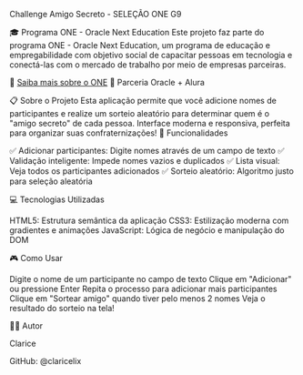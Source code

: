 Challenge Amigo Secreto - SELEÇÃO ONE G9

🎓 Programa ONE - Oracle Next Education
Este projeto faz parte do programa ONE - Oracle Next Education, um programa de educação e empregabilidade com objetivo social de capacitar pessoas em tecnologia e conectá-las com o mercado de trabalho por meio de empresas parceiras.

🔗 [Saiba mais sobre o ONE](https://www.oracle.com/education/oracle-next-education/) 
🤝 Parceria Oracle + Alura

📋 Sobre o Projeto
Esta aplicação permite que você adicione nomes de participantes e realize um sorteio aleatório para determinar quem é o "amigo secreto" de cada pessoa. Interface moderna e responsiva, perfeita para organizar suas confraternizações!
🚀 Funcionalidades

✅ Adicionar participantes: Digite nomes através de um campo de texto
✅ Validação inteligente: Impede nomes vazios e duplicados
✅ Lista visual: Veja todos os participantes adicionados
✅ Sorteio aleatório: Algoritmo justo para seleção aleatória


💻 Tecnologias Utilizadas

HTML5: Estrutura semântica da aplicação
CSS3: Estilização moderna com gradientes e animações
JavaScript: Lógica de negócio e manipulação do DOM

🎮 Como Usar

Digite o nome de um participante no campo de texto
Clique em "Adicionar" ou pressione Enter
Repita o processo para adicionar mais participantes
Clique em "Sortear amigo" quando tiver pelo menos 2 nomes
Veja o resultado do sorteio na tela!

👨‍💻 Autor

Clarice

GitHub: @claricelix
